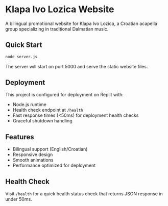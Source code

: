 # Klapa Ivo Lozica Website

A bilingual promotional website for Klapa Ivo Lozica, a Croatian acapella group specializing in traditional Dalmatian music.

## Quick Start

```bash
node server.js
```

The server will start on port 5000 and serve the static website files.

## Deployment

This project is configured for deployment on Replit with:
- Node.js runtime
- Health check endpoint at `/health`
- Fast response times (<50ms) for deployment health checks
- Graceful shutdown handling

## Features

- Bilingual support (English/Croatian)
- Responsive design
- Smooth animations
- Performance optimized for deployment

## Health Check

Visit `/health` for a quick health status check that returns JSON response in under 50ms.